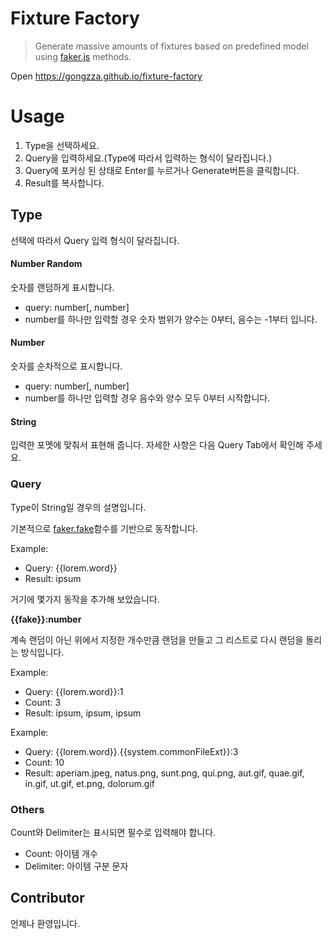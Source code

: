 # Fixture Factory

> Generate massive amounts of fixtures based on predefined model using [faker.js](https://github.com/marak/Faker.js) methods.

Open https://gongzza.github.io/fixture-factory

# Usage

1. Type을 선택하세요.
1. Query을 입력하세요.(Type에 따라서 입력하는 형식이 달라집니다.)
1. Query에 포커싱 된 상태로 Enter를 누르거나 Generate버튼을 클릭합니다.
1. Result를 복사합니다.

## Type

선택에 따라서 Query 입력 형식이 달라집니다.

#### Number Random
숫자를 랜덤하게 표시합니다.

- query: number[, number]
- number를 하나만 입력할 경우 숫자 범위가 양수는 0부터, 음수는 -1부터 입니다.

#### Number

숫자를 순차적으로 표시합니다.

- query: number[, number]
- number를 하나만 입력할 경우 음수와 양수 모두 0부터 시작합니다.

#### String

입력한 포멧에 맞춰서 표현해 줍니다. 자세한 사항은 다음 Query Tab에서 확인해 주세요.

### Query

Type이 String일 경우의 설명입니다.

기본적으로 [faker.fake](https://github.com/marak/Faker.js/#fakerfake)함수를 기반으로 동작합니다.

Example:

- Query: {{lorem.word}}
- Result: ipsum

거기에 몇가지 동작을 추가해 보았습니다.

**{{fake}}:number**

계속 랜덤이 아닌 위에서 지정한 개수만큼 랜덤을 만들고 그 리스트로 다시 랜덤을 돌리는 방식입니다.

Example:
- Query: {{lorem.word}}:1
- Count: 3
- Result: ipsum, ipsum, ipsum

Example:
- Query: {{lorem.word}}.{{system.commonFileExt}}:3
- Count: 10
- Result: aperiam.jpeg, natus.png, sunt.png, qui.png, aut.gif, quae.gif, in.gif, ut.gif, et.png, dolorum.gif

### Others

Count와 Delimiter는 표시되면 필수로 입력해야 합니다.

- Count: 아이템 개수
- Delimiter: 아이템 구분 문자

## Contributor

언제나 환영입니다.
